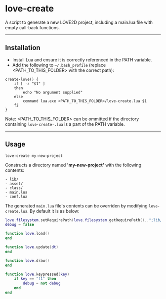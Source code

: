 # love-create

A script to generate a new LOVE2D project, including a main.lua file with empty call-back functions.

----------------------------

## Installation

* Install Lua and ensure it is correctly referenced in the PATH variable.
* Add the following to `~/.bash_profile` (replace <PATH_TO_THIS_FOLDER> with the correct path):

```shell
create-love() {
    if [ -z "$1" ]
    then
        echo "No argument supplied"
    else
        command lua.exe <PATH_TO_THIS_FOLDER>/love-create.lua $1
    fi
}
```

Note: <PATH_TO_THIS_FOLDER> can be ommitted if the directory containing `love-create-.lua` is a part of the PATH variable.

----------------------------

## Usage

```shell
love-create my-new-project
```

Constructs a directory named **'my-new-project'** with the following contents:

```shell
- lib/
- asset/
- class/
- main.lua
- conf.lua
```

The generated `main.lua` file's contents can be overriden by modifying `love-create.lua`. By default it is as below:

```lua
love.filesystem.setRequirePath(love.filesystem.getRequirePath()..";lib/?.lua;lib/;")
debug = false

function love.load()
end

function love.update(dt)
end

function love.draw()
end

function love.keypressed(key)
    if key == "f1" then
        debug = not debug
    end
end
```